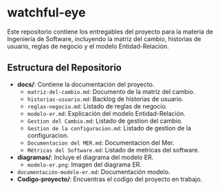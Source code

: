 # watchful-eye
Este repositorio contiene los entregables del proyecto para la materia de Ingeniería de Software, incluyendo la matriz del cambio, historias de usuario, reglas de negocio y el modelo Entidad-Relación.
## Estructura del Repositorio

- **docs/**: Contiene la documentación del proyecto.
  - `matriz-del-cambio.md`: Documento de la matriz del cambio.
  - `historias-usuario.md`: Backlog de historias de usuario.
  - `reglas-negocio.md`: Listado de reglas de negocio.
  - `modelo-er.md`: Explicación del modelo Entidad-Relación.
  - `Gestion del Cambio.md`: Listado de gestion del cambio.
  - `Gestion de la configuracion.md`: Listado de gestion de la configuracion.
  - `Documentacion del MER.md`: Documentacion del Mer.
  - `Métricas del Software.md`: Listado de metricas del software.
- **diagramas/**: Incluye el diagrama del modelo ER.
  - `modelo-er.png`: Imagen del diagrama ER.
- `documentación-modelo-er.md`: Documentación modelo.
- **Codigo-proyecto/**: Encuentras el codigo del proyecto en trabajo.

